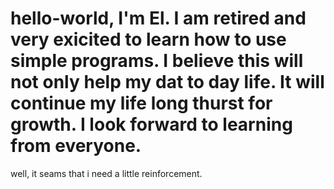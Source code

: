 # hello-world, I'm El. I am retired and very exicited to learn how to use simple programs. I believe this will not only help my dat to day life. It will continue my life long thurst for growth. I look forward to learning from everyone.
well, it seams that i need a little reinforcement.
